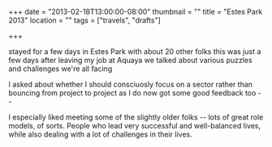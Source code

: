 +++
date = "2013-02-18T13:00:00-08:00"
thumbnail = ""
title = "Estes Park 2013"
location = ""
tags = ["travels", "drafts"]

+++

stayed for a few days in Estes Park with about 20 other folks
this was just a few days after leaving my job at Aquaya
we talked about various puzzles and challenges we're all facing

I asked about whether I should consciuosly focus on a sector
rather than bouncing from project to project as I do now
got some good feedback too -- 

I especially liked meeting some of the slightly older folks -- 
lots of great role models, of sorts.
People who lead very successful and well-balanced lives,
while also dealing with a lot of challenges in their lives.

